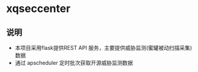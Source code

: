 # xqseccenter

## 说明
* 本项目采用flask提供REST API 服务，主要提供威胁监测(蜜罐被动扫描采集)数据
* 通过 apscheduler 定时批次获取开源威胁监测数据
